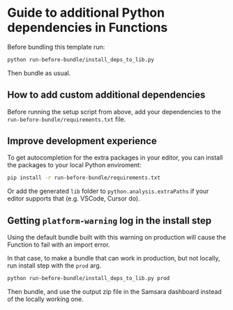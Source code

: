 # Guide to additional Python dependencies in Functions

Before bundling this template run:

```sh
python run-before-bundle/install_deps_to_lib.py
```

Then bundle as usual.

## How to add custom additional dependencies

Before running the setup script from above, add your dependencies to the `run-before-bundle/requirements.txt` file.

## Improve development experience

To get autocompletion for the extra packages in your editor, you can install the packages to your local Python enviroment:

```sh
pip install -r run-before-bundle/requirements.txt
```

Or add the generated `lib` folder to `python.analysis.extraPaths` if your editor supports that (e.g. VSCode, Cursor do).

## Getting `platform-warning` log in the install step

Using the default bundle built with this warning on production will cause the Function to fail with an import error.

In that case, to make a bundle that can work in production, but not locally, run install step with the `prod` arg.

```sh
python run-before-bundle/install_deps_to_lib.py prod
```

Then bundle, and use the output zip file in the Samsara dashboard instead of the locally working one.
